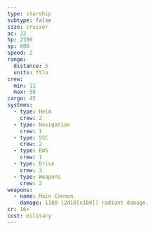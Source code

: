 ```yaml
---
type: starship
subtype: false
size: cruiser
ac: 22
hp: 2300
sp: 600
speed: 2
range:
  distance: 5
  units: ftlu
crew:
  min: 11
  max: 50
cargo: 45
systems:
  - type: Helm
    crew: 2
  - type: Navigation
    crew: 1
  - type: SSC
    crew: 2
  - type: EWS
    crew: 1
  - type: Drive
    crew: 3
  - type: Weapons
    crew: 2
weapons:
  - name: Main Cannon
    damage: 1100 (2d10[x100]) radiant damage.
cr: 16+
cost: military
---
```

